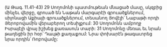 (Ա Թագ. 11.41-43)
29 Սողոմոնի պատմութեան մնացած մասը, սկզբից մինչեւ վերջը, գրուած են Նաթան մարգարէի գրուածքներում, սիլոնացի Աքիայի գրուածքներում, տեսանող Յովէլի՝ Նաբաթի որդի Յերոբովամին վերաբերող տեսիլքում: 30 Սողոմոնն ամբողջ Իսրայէլի վրայ իշխեց քառասուն տարի: 31 Սողոմոնը մեռաւ եւ նրան թաղեցին իր հօր՝ Դաւթի քաղաքում: Նրա փոխարէն թագաւորեց նրա որդին՝ Ռոբովամը:
